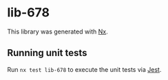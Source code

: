 # lib-678

This library was generated with [Nx](https://nx.dev).

## Running unit tests

Run `nx test lib-678` to execute the unit tests via [Jest](https://jestjs.io).

